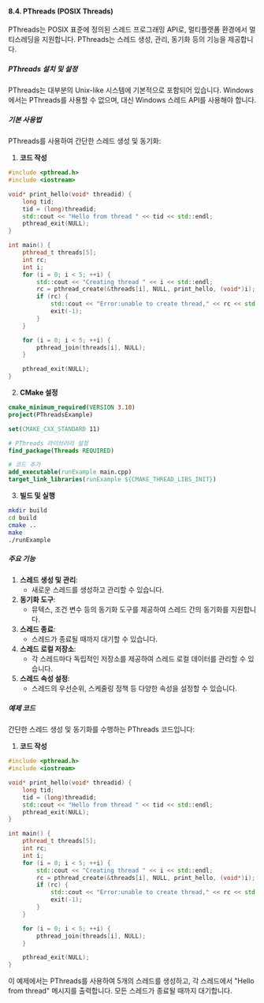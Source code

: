 #### 8.4. PThreads (POSIX Threads)

PThreads는 POSIX 표준에 정의된 스레드 프로그래밍 API로, 멀티플랫폼 환경에서 멀티스레딩을 지원합니다. PThreads는 스레드 생성, 관리, 동기화 등의 기능을 제공합니다.

##### PThreads 설치 및 설정

PThreads는 대부분의 Unix-like 시스템에 기본적으로 포함되어 있습니다. Windows에서는 PThreads를 사용할 수 없으며, 대신 Windows 스레드 API를 사용해야 합니다.

##### 기본 사용법

PThreads를 사용하여 간단한 스레드 생성 및 동기화:

1. **코드 작성**

```cpp
#include <pthread.h>
#include <iostream>

void* print_hello(void* threadid) {
    long tid;
    tid = (long)threadid;
    std::cout << "Hello from thread " << tid << std::endl;
    pthread_exit(NULL);
}

int main() {
    pthread_t threads[5];
    int rc;
    int i;
    for (i = 0; i < 5; ++i) {
        std::cout << "Creating thread " << i << std::endl;
        rc = pthread_create(&threads[i], NULL, print_hello, (void*)i);
        if (rc) {
            std::cout << "Error:unable to create thread," << rc << std::endl;
            exit(-1);
        }
    }

    for (i = 0; i < 5; ++i) {
        pthread_join(threads[i], NULL);
    }

    pthread_exit(NULL);
}
```

2. **CMake 설정**

```cmake
cmake_minimum_required(VERSION 3.10)
project(PThreadsExample)

set(CMAKE_CXX_STANDARD 11)

# PThreads 라이브러리 설정
find_package(Threads REQUIRED)

# 코드 추가
add_executable(runExample main.cpp)
target_link_libraries(runExample ${CMAKE_THREAD_LIBS_INIT})
```

3. **빌드 및 실행**

```bash
mkdir build
cd build
cmake ..
make
./runExample
```

##### 주요 기능

1. **스레드 생성 및 관리**:
   - 새로운 스레드를 생성하고 관리할 수 있습니다.
2. **동기화 도구**:
   - 뮤텍스, 조건 변수 등의 동기화 도구를 제공하여 스레드 간의 동기화를 지원합니다.
3. **스레드 종료**:
   - 스레드가 종료될 때까지 대기할 수 있습니다.
4. **스레드 로컬 저장소**:
   - 각 스레드마다 독립적인 저장소를 제공하여 스레드 로컬 데이터를 관리할 수 있습니다.
5. **스레드 속성 설정**:
   - 스레드의 우선순위, 스케줄링 정책 등 다양한 속성을 설정할 수 있습니다.

##### 예제 코드

간단한 스레드 생성 및 동기화를 수행하는 PThreads 코드입니다:

1. **코드 작성**

```cpp
#include <pthread.h>
#include <iostream>

void* print_hello(void* threadid) {
    long tid;
    tid = (long)threadid;
    std::cout << "Hello from thread " << tid << std::endl;
    pthread_exit(NULL);
}

int main() {
    pthread_t threads[5];
    int rc;
    int i;
    for (i = 0; i < 5; ++i) {
        std::cout << "Creating thread " << i << std::endl;
        rc = pthread_create(&threads[i], NULL, print_hello, (void*)i);
        if (rc) {
            std::cout << "Error:unable to create thread," << rc << std::endl;
            exit(-1);
        }
    }

    for (i = 0; i < 5; ++i) {
        pthread_join(threads[i], NULL);
    }

    pthread_exit(NULL);
}
```

이 예제에서는 PThreads를 사용하여 5개의 스레드를 생성하고, 각 스레드에서 "Hello from thread" 메시지를 출력합니다. 모든 스레드가 종료될 때까지 대기합니다.
